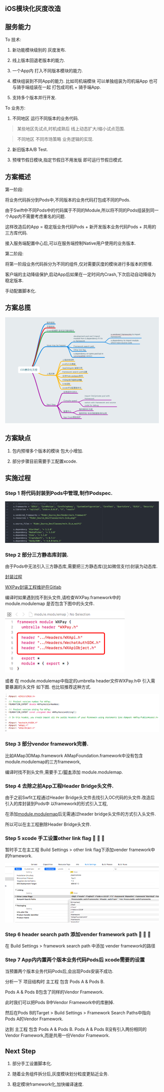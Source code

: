 ## iOS模块化灰度改造

## 服务能力

To 技术:

1. 新功能模块级别的 灰度发布.

2. 线上版本回退老版本的能力.

3. 一个App内 打入不同版本模块的能力.

4. 模块组装到不同App的能力. 比如司机端模块 可以单独组装为司机端App 也可与骑手端组装在一起 打包成司机 + 骑手端App.

5. 支持多个版本并行开发.

To 业务方:

1. 不同地区 运行不同版本的业务代码.

> 某些地区先试点,时机成熟后 线上动态扩大/缩小试点范围.

> 不同地区 不同市场策略 业务逻辑的实现.

2. 新旧版本A/B Test.

3. 预埋节假日模块,指定节假日不用发版 即可运行节假日模式.

## 方案概述

第一阶段:

将业务代码拆分到Pods中,不同版本的业务代码打包成不同的Pods.

由于Swift中不同Pods中的代码属于不同的Module,所以将不同的Pods组装到同一个App内不需要考虑重名的问题.

这样改造后的App = 稳定版业务代码Pods + 新开发版本业务代码Pods + 共用的三方库代码.

接入服务端配置中心后,可以在服务端控制Native用户使用的业务版本.

第二阶段:

将第一阶段业务代码拆分为不同的组件,仅对需要灰度的模块进行多版本的预埋.

客户端的主动降级保护,启动App后如果在一定时间内Crash,下次启动自动降级为稳定版本.

手动配置脚本化.

## 方案总揽

![方案总揽](https://github.com/Nirvana-icy/candyImg/raw/master/iOS_AB_Test/iOSABTest.png)

## 方案缺点

1. 包内预埋多个版本的模块 包大小增加.

2. 部分步骤目前需要手工配置xcode.

## 实施过程

### Step 1 将代码封装到Pods中管理,制作Podspec.

![Podspec](https://github.com/Nirvana-icy/candyImg/raw/master/iOS_AB_Test/podspec.png)

### Step 2 部分三方静态库封装.

由于Pods中无法引入三方静态库,需要把三方静态库(比如微信支付)封装为动态库.

[封装过程](http://www.cocoachina.com/ios/20170427/19136.html)

[WXPay封装工程维护在Gitlab](http://git.ops.com/XGN-IOS/WXPay)

编译时如果遇到找不到头文件,请检查WXPay.framework中的module.modulemap 是否包含下图中的头文件.

![WXPay modulemap](https://github.com/Nirvana-icy/candyImg/raw/master/iOS_AB_Test/modulemap.png)

或者 在 module.modulemap中指定的umbrella header文件WXPay.h中 引入需要暴漏的头文件 如下图. 也比较推荐这种方式.

![WXPay modulemap](https://github.com/Nirvana-icy/candyImg/raw/master/iOS_AB_Test/umbrella_header.png)

### Step 3 部分vendor framework完善.

比如AMap3DMap.framework AMapFoundation.framework中没有包含module.modulemap的三方framework,

编译时找不到头文件,需要手工/[脚本](http://www.jianshu.com/p/a1d2d148fdd3)添加 module.modulemap.

### Step 4 去除之前App工程Header Bridge头文件.

由于之前Swfit工程通过Header Bridge头文件去找引入OC代码的头文件.改造后引入的库封装到Pods中 以framework的形式引入工程,

在添加[module.modulemap](http://www.jianshu.com/p/a1d2d148fdd3)后无需通过header bridge头文件的方式引入头文件.

所以可以在主工程删除Header Bridge头文件.

### Step 5 xcode 手工设置other link flag  🚗 🚗 🚗

暂时手工在主工程 Build Settings > other link flag下添加vender framework中的framework.

![otherLinkFlag](https://github.com/Nirvana-icy/candyImg/raw/master/iOS_AB_Test/otherLinkFlag.png)

### Step 6 header search path 添加vender framework path   🚗 🚗 🚗

在 Build Settings > framework search path 中添加 vender framework的路径

### Step 7 App内内置两个版本业务代码Pods后 xcode需要的设置

当预置两个版本业务代码Pods后,会出现Pods安装不成功.

分析一下 项目结构时 主工程 包含 Pods A & Pods B.

Pods A & Pods B包含了同样的Vendor Framework.

此时我们可以把Pods B中Vendor Framework中的库删掉.

然后在Pods B的Target > Build Settings > Framework Search Paths中指向Pods A的Vendor Framework.

达到 主工程 包含 Pods A & Pods B. Pods A & Pods B没有引入两份相同的Vendor Framework,而是共用一份Vendor Framework.

## Next Step

1. 部分手工设置脚本化.

2. 随着业务组件拆分后,灰度模块划分粒度更贴近业务.

3. 稳定模块framework化,加快编译速度.
